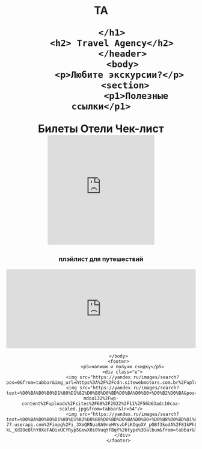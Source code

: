 <html>
    <link rel="stylesheet" href="style.css"/>
    <header>
        <h1>
            TA
        
        </h1>
        <h2> Travel Agency</h2>
            </header>
            <body>
             <p>Любите экскурсии?</p>   
             <section>
                 <p1>Полезные ссылки</p1>
<p2>Билеты</p2>
<p3>Отели</p3>
<p4>Чек-лист</p4>
             </section>
             <iframe width="284" height="291" src="https://www.youtube.com/embed/_eGdfVVfVWs" title="ПОЕХАЛ В КАЛИНИНГРАД. ОКАЗАЛСЯ И В КРЫМУ И В ГЕРМАНИИ. Отдых на Балтийском море" frameborder="0" allow="accelerometer; autoplay; clipboard-write; encrypted-media; gyroscope; picture-in-picture; web-share" referrerpolicy="strict-origin-when-cross-origin" allowfullscreen></iframe>
             <h3> плэйлист для путешествий</h3>
             <iframe frameborder="0" style="border:none;width:100%;height:210px;" width="100%" height="210" src="https://music.yandex.ru/iframe/track/105142720/22718867">Слушайте <a href='https://music.yandex.ru/album/22718867/track/105142720'>Острова мечты</a> — <a href='https://music.yandex.ru/artist/16933286'>Гармония музыки</a> на Яндекс Музыке</iframe>
                 
                 </body>
                 <footer>
                    <p5>напиши и получи скидку</p5>
                    <div class="e">
                    <img src="https://yandex.ru/images/search?pos=0&from=tabbar&img_url=https%3A%2F%2Fcdn.sitewebmotors.com.br%2Fuploads%2FuserGallery%2F5cd48fc5ad951.png%3Fc%3D6gl2a6v0&text=%D0%BA%D0%B0%D1%80%D1%82%D0%B8%D0%BD%D0%BA%D0%B0+%D1%84%D0%B5%D0%B9%D1%81%D0%B1%D1%83%D0%BA&rpt=simage&lr=54"/>
                    <img src="https://yandex.ru/images/search?text=%D0%BA%D0%B0%D1%80%D1%82%D0%B8%D0%BD%D0%BA%D0%B0+%D0%B2%D0%BA&pos=0&rpt=simage&img_url=https%3A%2F%2Frused.ru%2Firk-mdou132%2Fwp-content%2Fuploads%2Fsites%2F68%2F2022%2F11%2F56b63adc10caa-scaled.jpg&from=tabbar&lr=54"/>
                    <img src="https://yandex.ru/images/search?text=%D0%BA%D0%B0%D1%80%D1%82%D0%B8%D0%BD%D0%BA%D0%B0+%D0%B8%D0%BD%D1%81%D1%82%D0%B0%D0%B3%D1%80%D0%B0%D0%BC&pos=4&rpt=simage&img_url=https%3A%2F%2Fsun9-77.userapi.com%2Fimpg%2Fi_3XmQRNua8A9neHVsvbFiKOquXY_pOBf3kodA%2F81kPhLWqa94.jpg%3Fsize%3D604x604%26quality%3D95%26sign%3Dde13d5264fc8d51a1206815c6d0851dd%26c_uniq_tag%3D-kL_XdIOeBlhYOXeFADixUCYRyp5GowX0i0VuqYFBqY%26type%3Dalbum&from=tabbar&lr=54"/>
                    </div>
                 </footer>
</html>
